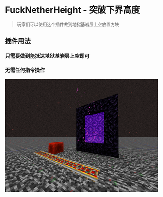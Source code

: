 # FuckNetherHeight - 突破下界高度

> 玩家们可以使用这个插件做到地狱基岩层上空放置方块

## 插件用法

### 只需要做到能抵达地狱基岩层上空即可

### 无需任何指令操作

![alt text](/public/8.png)

